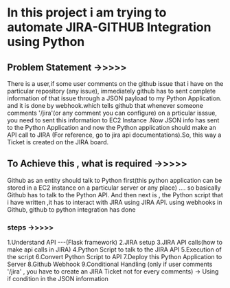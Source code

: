 # In this project i am trying to automate JIRA-GITHUB Integration using Python

## Problem Statement ->>>>>
There is a user,if some user comments on the github issue that i have on the particular repository (any issue), immediately
github has to sent complete information of that issue through a JSON payload to my Python Application. and it is done by webhook.which tells github that whenever someone comments '/jira'(or any comment you can configure) on a prticular isssue, you need to sent this information to EC2 Instance .Now JSON info has sent to the Python Application and now the Python application should make an API call to JIRA (For reference, go to jira api documentations).So, this way a Ticket is created on the JIRA board.

## To Achieve this , what is required ->>>>>
Github as an entity should talk to Python first(this python application can be stored in a EC2 instance on a particular server or any place) .... so basically Github has to talk to the Python API.
And then next is , the Python script that i have written ,it has to interact with JIRA using JIRA API.
using webhooks in Github, github to python integration has done 

### steps ->>>>>
1.Understand API ---(Flask framework)
2.JIRA setup
3.JIRA API calls(how to make api calls in JIRA)
4.Python Script to talk to the JIRA API
5.Execution of the script
6.Convert Python Script to API
7.Deploy this Python Application to Server
8.Github Webhook
9.Conditional Handling (only if user comments '/jira' , you have to create an JIRA Ticket not for every comments) -> Using if condition in the JSON information
